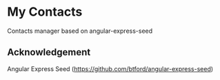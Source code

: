 # My Contacts

Contacts manager based on angular-express-seed

## Acknowledgement

Angular Express Seed (https://github.com/btford/angular-express-seed)
